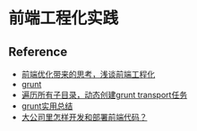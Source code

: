 前端工程化实践
==========

## Reference
* [前端优化带来的思考，浅谈前端工程化](http://www.cnblogs.com/yexiaochai/p/4901341.html)
* [grunt](http://www.gruntjs.net/)
* [遍历所有子目录，动态创建grunt transport任务](http://kyfxbl.iteye.com/blog/1971335)
* [grunt实用总结](http://www.cnblogs.com/chyingp/p/grunt-practical-summary.html)
* [大公司里怎样开发和部署前端代码？](https://www.zhihu.com/question/20790576)